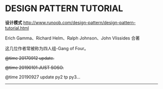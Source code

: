 # DESIGN PATTERN TUTORIAL
**设计模式**
http://www.runoob.com/design-pattern/design-pattern-tutorial.html

Erich Gamma、Richard Helm、Ralph Johnson、John Vlissides 合著

这几位作者常被称为四人组-Gang of Four。

~~@time 20170912 update.~~

~~@time 20190101 JUST SOSO.~~

@time 20190927 update py2 tp py3...
________
